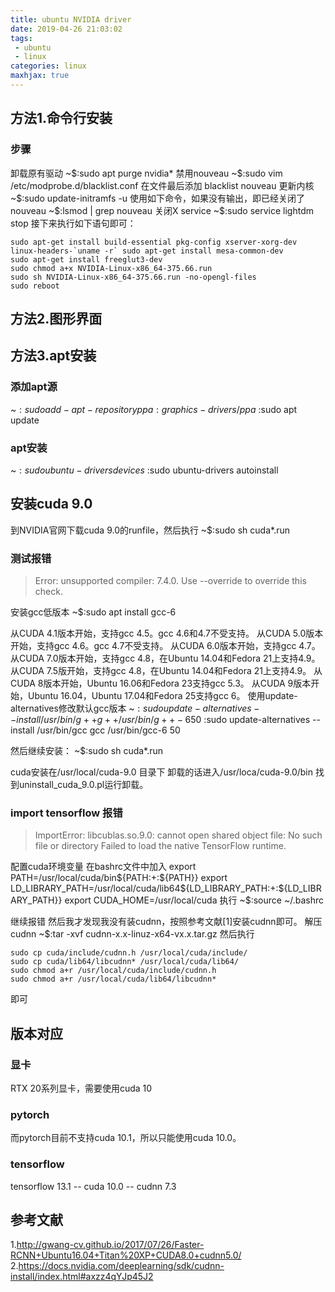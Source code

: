 ```yaml
---
title: ubuntu NVIDIA driver
date: 2019-04-26 21:03:02
tags:
 - ubuntu
 - linux
categories: linux
maxhjax: true
---
```


## 方法1.命令行安装
### 步骤
卸载原有驱动
~\$:sudo apt purge nvidia\*
禁用nouveau
~\$:sudo vim /etc/modprobe.d/blacklist.conf
在文件最后添加
blacklist nouveau
更新内核
~\$:sudo update-initramfs -u
使用如下命令，如果没有输出，即已经关闭了nouveau
~\$:lsmod | grep nouveau 
关闭X service
~\$:sudo service lightdm stop
接下来执行如下语句即可：
``` shell
sudo apt-get install build-essential pkg-config xserver-xorg-dev linux-headers-`uname -r` sudo apt-get install mesa-common-dev
sudo apt-get install freeglut3-dev
sudo chmod a+x NVIDIA-Linux-x86_64-375.66.run
sudo sh NVIDIA-Linux-x86_64-375.66.run -no-opengl-files
sudo reboot
```

## 方法2.图形界面

## 方法3.apt安装
### 添加apt源
~$:sudo add-apt-repository ppa:graphics-drivers/ppa
~$:sudo apt update

### apt安装
~$:sudo ubuntu-drivers devices
~$:sudo ubuntu-drivers autoinstall

<!-- ### 更新grub
~$:sudo vim /etc/default/grub
将"splash"改为"splash acpi_osi=linux"
~$:sudo update-grub
-->

## 安装cuda 9.0
到NVIDIA官网下载cuda 9.0的runfile，然后执行
~$:sudo sh cuda\*.run
### 测试报错
> Error: unsupported compiler: 7.4.0. Use --override to override this check.

安装gcc低版本
~$:sudo apt install gcc-6

从CUDA 4.1版本开始，支持gcc 4.5。gcc 4.6和4.7不受支持。
从CUDA 5.0版本开始，支持gcc 4.6。gcc 4.7不受支持。
从CUDA 6.0版本开始，支持gcc 4.7。
从CUDA 7.0版本开始，支持gcc 4.8，在Ubuntu 14.04和Fedora 21上支持4.9。
从CUDA 7.5版开始，支持gcc 4.8，在Ubuntu 14.04和Fedora 21上支持4.9。
从CUDA 8版本开始，Ubuntu 16.06和Fedora 23支持gcc 5.3。
从CUDA 9版本开始，Ubuntu 16.04，Ubuntu 17.04和Fedora 25支持gcc 6。
使用update-alternatives修改默认gcc版本
~$:sudo update-alternatives --install /usr/bin/g++ g++ /usr/bin/g++-6 50
~$:sudo update-alternatives --install /usr/bin/gcc gcc /usr/bin/gcc-6 50

然后继续安装：
~$:sudo sh cuda\*.run

cuda安装在/usr/local/cuda-9.0 目录下
卸载的话进入/usr/loca/cuda-9.0/bin 找到uninstall_cuda_9.0.pl运行卸载。

### import tensorflow 报错
> ImportError: libcublas.so.9.0: cannot open shared object file: No such file or directory
Failed to load the native TensorFlow runtime.

配置cuda环境变量
在bashrc文件中加入
export PATH=/usr/local/cuda/bin${PATH:+:${PATH}}
export LD_LIBRARY_PATH=/usr/local/cuda/lib64${LD_LIBRARY_PATH:+:${LD_LIBRARY_PATH}}
export CUDA_HOME=/usr/local/cuda
执行
~$:source ~/.bashrc

继续报错
然后我才发现我没有装cudnn，按照参考文献[1]安装cudnn即可。
解压cudnn
~$:tar -xvf cudnn-x.x-linuz-x64-vx.x.tar.gz
然后执行
``` shell
sudo cp cuda/include/cudnn.h /usr/local/cuda/include/
sudo cp cuda/lib64/libcudnn* /usr/local/cuda/lib64/
sudo chmod a+r /usr/local/cuda/include/cudnn.h
sudo chmod a+r /usr/local/cuda/lib64/libcudnn*
```
即可


## 版本对应
### 显卡
RTX 20系列显卡，需要使用cuda 10

### pytorch
而pytorch目前不支持cuda 10.1，所以只能使用cuda 10.0。

### tensorflow
tensorflow 13.1 -- cuda 10.0  -- cudnn 7.3

## 参考文献
1.http://gwang-cv.github.io/2017/07/26/Faster-RCNN+Ubuntu16.04+Titan%20XP+CUDA8.0+cudnn5.0/
2.https://docs.nvidia.com/deeplearning/sdk/cudnn-install/index.html#axzz4qYJp45J2

